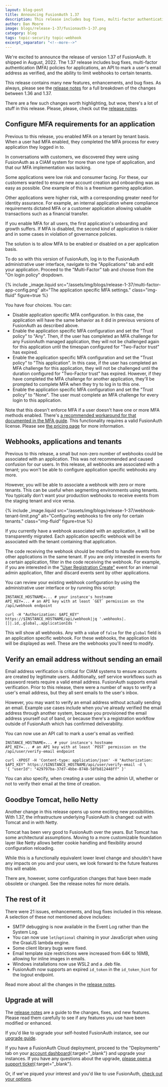 ```yaml
---
layout: blog-post
title: Announcing FusionAuth 1.37
description: This release includes bug fixes, multi-factor authentication (MFA) policies for applications, an API to mark a user's email address as verified, and the ability to limit webhooks to a certain tenant.
author: Dan Moore
image: blogs/release-1-37/fusionauth-1-37.png
category: blog
tags: topic-security topic-webhook
excerpt_separator: "<!--more-->"
---
```


We're excited to announce the release of version 1.37 of FusionAuth. It shipped in August, 2022. The 1.37 release includes bug fixes, multi-factor authentication (MFA) policies for applications, an API to mark a user's email address as verified, and the ability to limit webhooks to certain tenants.

<!--more-->

This release contains many new features, enhancements, and bug fixes. As always, please see the [release notes](/docs/v1/tech/release-notes#version-1-37-0) for a full breakdown of the changes between 1.36 and 1.37. 

There are a few such changes worth highlighting, but wow, there's a lot of stuff in this release. Please, please, check out the [release notes](/docs/v1/tech/release-notes#version-1-37-0).

## Configure MFA requirements for an application 

Previous to this release, you enabled MFA on a tenant by tenant basis. When a user had MFA enabled, they completed the MFA process for every application they logged in to.

In conversations with customers, we discovered they were using FusionAuth as a CIAM system for more than one type of application, and that our MFA implementation was lacking.

Some applications were low risk and consumer facing. For these, our customers wanted to ensure new account creation and onboarding was as easy as possible. One example of this is a freemium gaming application.

Other applications were higher risk, with a corresponding greater need for identity assurance. For example, an internal application where compliance requirements dictated MFA or a customer application allowing valuable transactions such as a financial transfer.

If you enable MFA for all users, the first application's onboarding and growth suffers. If MFA is disabled, the second kind of application is riskier and in some cases in violation of governance policies.

The solution is to allow MFA to be enabled or disabled on a per application basis.

To do so with this version of FusionAuth, log in to the FusionAuth administrative user interface, navigate to the "Applications" tab and edit your application. Proceed to the "Multi-Factor" tab and choose from the "On login policy" dropdown.

{% include _image.liquid src="/assets/img/blogs/release-1-37/multi-factor-app-config.png" alt="The application specific MFA settings." class="img-fluid" figure=true %} 

You have four choices. You can:

* Disable application specific MFA configuration. In this case, the application will have the same behavior as it did in previous versions of FusionAuth as described above.
* Enable the application specific MFA configuration and set the "Trust policy" to "Any". Then, if the user has completed an MFA challenge for any FusionAuth managed application, they will not be challenged again for this application until the timespan configured for "Two-Factor trust" has expired.
* Enable the application specific MFA configuration and set the "Trust policy" to "This application". In this case, if the user has completed an MFA challenge for this application, they will not be challenged until the duration configured for "Two-Factor trust" has expired. However, if they have completed the MFA challenge for another application, they'll be prompted to complete MFA when they try to log in to this one.
* Enable the application specific MFA configuration and set the "Trust policy" to "None". The user must complete an MFA challenge for every login to this application.

Note that this doesn't enforce MFA if a user doesn't have one or more MFA methods enabled. There's [a recommended workaround for that documented in the MFA guide](/docs/v1/tech/guides/multi-factor-authentication#forcing-mfa). This functionality requires a valid FusionAuth license. Please see [the pricing page](/pricing) for more information.

## Webhooks, applications and tenants

Previous to this release, a small but non-zero number of webhooks could be associated with an application. This was not recommended and caused confusion for our users. In this release, all webhooks are associated with a tenant; you won't be able to configure application specific webhooks any more.

However, you will be able to associate a webhook with zero or more tenants. This can be useful when segmenting environments using tenants. You typically  don't want your production webhooks to receive events from the staging tenant and vice versa.

{% include _image.liquid src="/assets/img/blogs/release-1-37/webhook-tenant-limit.png" alt="Configuring webhooks to fire only for certain tenants." class="img-fluid" figure=true %} 

If you currently have a webhook associated with an application, it will be transparently migrated. Each application specific webhook will be associated with the tenant containing that application.

The code receiving the webhook should be modified to handle events from other applications in the same tenant. If you are only interested in events for a certain application, filter in the code receiving the webhook. For example, if you are interested in the ["User Registration Create"](/docs/v1/tech/events-webhooks/events/user-registration-create) event for an internal admin application, filter and discard events sent by other applications.

You can review your existing webhook configuration by using the administrative user interface or by running this script:

```shell
INSTANCE_HOSTNAME=... # your instance's hostname
API_KEY=... # an API key with at least `GET` permission on the /api/webhook endpoint

curl -H "Authorization: $API_KEY" https://$INSTANCE_HOSTNAME/api/webhook|jq '.webhooks|.[]|.id,.global,.applicationIds '
```

This will show all webhooks. Any with a value of `false` for the `global` field is an application specific webhook. For these webhooks, the application Ids will be displayed as well. These are the webhooks you'll need to modify.

## Verify an email address without sending an email

Email address verification is critical for CIAM systems to ensure accounts are created by legitimate users. Additionally, self service workflows such as password resets require a valid email address. FusionAuth supports email verification. Prior to this release, there were a number of ways to verify a user's email address, but they all sent emails to the user's inbox.

However, you may want to verify an email address without actually sending an email. Example use cases include when you've already verified the email address through another system, because you provisioned the email address yourself out of band, or because there's a registration workflow outside of FusionAuth which has confirmed deliverability.

You can now use an API call to mark a user's email as verified:

```shell
INSTANCE_HOSTNAME=... # your instance's hostname
API_KEY=... # an API key with at least `POST` permission on the /api/user/verify-email endpoint

curl -XPOST -H 'Content-type: application/json' -H "Authorization: $API_KEY" https://$INSTANCE_HOSTNAME/api/user/verify-email -d \
'{ "userId": "429797ba-37d7-4bbe-8748-58fb812448ff" }'
```

You can also specify, when creating a user using the admin UI, whether or not to verify their email at the time of creation.

## Goodbye Tomcat, hello Netty

Another change in this release opens up some exciting new possibilities. With 1.37, the infrastructure underlying FusionAuth is changed: out with Tomcat and in with Netty.

Tomcat has been very good to FusionAuth over the years. But Tomcat has some architectural assumptions. Moving to a more customizable foundation layer like Netty allows better cookie handling and flexibility around configuration reloading.

While this is a functionally equivalent lower level change and shouldn't have any impacts on you and your users, we look forward to the future features this will enable.

There are, however, some configuration changes that have been made obsolete or changed. See the release notes for more details.

## The rest of it

There were 21 issues, enhancements, and bug fixes included in this release. A selection of these not mentioned above includes:

* SMTP debugging is now available in the Event Log rather than the System Log.
* You can now use `let`/`optional` chaining in your JavaScript when using the GraalJS lambda engine.
* Some client library bugs were fixed.
* Email template size restrictions were increased from 64K to 16MB, allowing for inline images in emails.
* Windows installations now use WSL2 and a .deb file.
* FusionAuth now supports an expired `id_token` in the `id_token_hint` for the logout endpoint.

Read more about all the changes in the [release notes](/docs/v1/tech/release-notes#version-1-37-0).

## Upgrade at will

The [release notes](/docs/v1/tech/release-notes#version-1-37-0) are a guide to the changes, fixes, and new features. Please read them carefully to see if any features you use have been modified or enhanced.

If you'd like to upgrade your self-hosted FusionAuth instance, see our [upgrade guide](/docs/v1/tech/admin-guide/upgrade). 

If you have a FusionAuth Cloud deployment, proceed to the "Deployments" tab on your [account dashboard](https://account.fusionauth.io/account/deployment/){:target="_blank"} and upgrade your instances. If you have any questions about the upgrade, [please open a support ticket](https://account.fusionauth.io/account/support/){:target="_blank"}.

Or, if we've piqued your interest and you'd like to use FusionAuth, [check out your options](/pricing).
